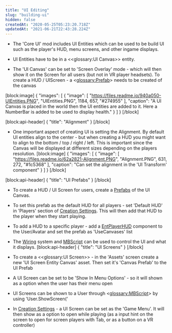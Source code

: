 ```yaml
---
title: "UI Editing"
slug: "building-ui"
hidden: false
createdAt: "2020-05-25T05:23:20.718Z"
updatedAt: "2021-06-21T22:43:28.224Z"
---
```

* The 'Core UI' mod includes UI Entities which can be used to be build UI such as the player's HUD, menu screens, and other ingame displays.
* UI Entities have to be in a <<glossary:UI Canvas>> entity.

* The 'UI Canvas' can be set to 'Screen Overlay' mode - which will then show it on the Screen for all users (but not in VR player headsets). To create a HUD / UIScreen - a <<glossary:Prefab>> needs to be created of the canvas

[block:image]
{
  "images": [
    {
      "image": [
        "https://files.readme.io/940a050-UIEntities.PNG",
        "UIEntities.PNG",
        1184,
        657,
        "#274955"
      ],
      "caption": "A UI Canvas is placed in the world then the UI entities are added to it. Here a NumberBar is added to be used to display health."
    }
  ]
}
[/block]

[block:api-header]
{
  "title": "Alignment"
}
[/block]
* One important aspect of creating UI is setting the Alignment. By default UI entities align to the center - but when creating a HUD you might want to align to the bottom / top / right / left. This is important since the Canvas will be displayed at different sizes depending on the players resolution.
[block:image]
{
  "images": [
    {
      "image": [
        "https://files.readme.io/62a2821-Alignment.PNG",
        "Alignment.PNG",
        631,
        272,
        "#1c5368"
      ],
      "caption": "Can set the alignment in the 'UI Transform' component"
    }
  ]
}
[/block]

[block:api-header]
{
  "title": "UI Prefabs"
}
[/block]
* To create a HUD / UI Screen for users, create a [Prefabs](doc:prefabs) of the UI Canvas.

* To set this prefab as the default HUD for all players - set 'Default HUD' in 'Players' section of [Creation Settings](doc:creation-settings). This will then add that HUD to the player when they start playing.
* To add a HUD to a specific player - add a [EntPlayerHUD](doc:entplayerhud) component to the User/Avatar and set the prefab as 'UseCanvases' list

* The [Wiring](doc:wiring) system and [MBScript](doc:mbscript) can be used to control the UI and what it displays.
[block:api-header]
{
  "title": "UI Screens"
}
[/block]
* To create a <<glossary:UI Screen>> - in the 'Assets' screen create a new 'UI Screen Entity Canvas' asset. Then set it's 'Canvas Prefab' to the UI Prefab
* A UI Screen can be set to be 'Show In Menu Options' - so it will shown as a option when the user has their menu open
* UI Screens can be shown to a User through <<glossary:MBScript>> by using 'User.ShowScreen('
* In [Creation Settings](doc:creation-settings) - a UI Screen can be set as the 'Game Menu'. It will then show as a option to open while playing (as a input hint on the screen to open for screen players with Tab, or as a button on a VR controller)